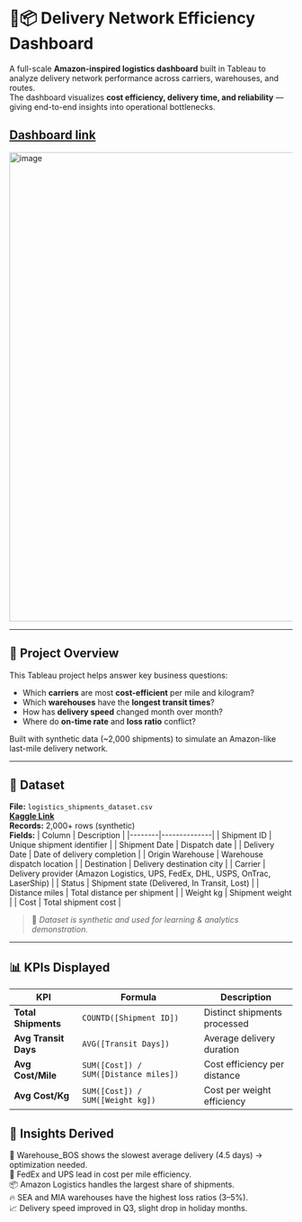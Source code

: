 # 🚚📦 Delivery Network Efficiency Dashboard 
A full-scale **Amazon-inspired logistics dashboard** built in Tableau to analyze delivery network performance across carriers, warehouses, and routes.  
The dashboard visualizes **cost efficiency, delivery time, and reliability** — giving end-to-end insights into operational bottlenecks.

## [Dashboard link](https://public.tableau.com/views/DeliveryNetworkEfficiency/DeliveryNetworkEfficiencyDashboard?:language=en-US&:sid=&:redirect=auth&:display_count=n&:origin=viz_share_link)

<img width="1854" height="833" alt="image" src="https://github.com/user-attachments/assets/f9a8d7c1-d4b9-47fb-80da-9d7f99d98fe0" />

---

## 🚀 Project Overview

This Tableau project helps answer key business questions:
- Which **carriers** are most **cost-efficient** per mile and kilogram?
- Which **warehouses** have the **longest transit times**?
- How has **delivery speed** changed month over month?
- Where do **on-time rate** and **loss ratio** conflict?

Built with synthetic data (~2,000 shipments) to simulate an Amazon-like last-mile delivery network.

---

## 🧱 Dataset

**File:** `logistics_shipments_dataset.csv`  
**[Kaggle Link](https://www.kaggle.com/datasets/shahriarkabir/us-logistics-performance-dataset?resource=download&select=logistics_shipments_dataset.csv)** <br> 
**Records:** 2,000+ rows (synthetic)  
**Fields:**
| Column | Description |
|--------|--------------|
| Shipment ID | Unique shipment identifier |
| Shipment Date | Dispatch date |
| Delivery Date | Date of delivery completion |
| Origin Warehouse | Warehouse dispatch location |
| Destination | Delivery destination city |
| Carrier | Delivery provider (Amazon Logistics, UPS, FedEx, DHL, USPS, OnTrac, LaserShip) |
| Status | Shipment state (Delivered, In Transit, Lost) |
| Distance miles | Total distance per shipment |
| Weight kg | Shipment weight |
| Cost | Total shipment cost |

> 🧠 *Dataset is synthetic and used for learning & analytics demonstration.*

---

## 📊 KPIs Displayed

| KPI | Formula | Description |
|------|----------|-------------|
| **Total Shipments** | `COUNTD([Shipment ID])` | Distinct shipments processed |
| **Avg Transit Days** | `AVG([Transit Days])` | Average delivery duration |
| **Avg Cost/Mile** | `SUM([Cost]) / SUM([Distance miles])` | Cost efficiency per distance |
| **Avg Cost/Kg** | `SUM([Cost]) / SUM([Weight kg])` | Cost per weight efficiency |

🧠 Insights Derived
--
🏢 Warehouse_BOS shows the slowest average delivery (4.5 days) → optimization needed. <br>
🚚 FedEx and UPS lead in cost per mile efficiency. <br>
📦 Amazon Logistics handles the largest share of shipments. <br>
🔥 SEA and MIA warehouses have the highest loss ratios (3–5%). <br>
📈 Delivery speed improved in Q3, slight drop in holiday months. <br>
